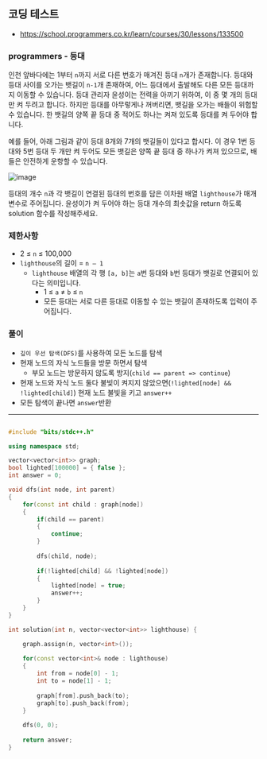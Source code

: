 ## 코딩 테스트
- https://school.programmers.co.kr/learn/courses/30/lessons/133500

### programmers - 등대

인천 앞바다에는 1부터 `n`까지 서로 다른 번호가 매겨진 등대 `n`개가 존재합니다. 등대와 등대 사이를 오가는 뱃길이 `n-1`개 존재하여, 어느 등대에서 출발해도 다른 모든 등대까지 이동할 수 있습니다. 등대 관리자 윤성이는 전력을 아끼기 위하여, 이 중 몇 개의 등대만 켜 두려고 합니다. 하지만 등대를 아무렇게나 꺼버리면, 뱃길을 오가는 배들이 위험할 수 있습니다. 한 뱃길의 양쪽 끝 등대 중 적어도 하나는 켜져 있도록 등대를 켜 두어야 합니다.

예를 들어, 아래 그림과 같이 등대 8개와 7개의 뱃길들이 있다고 합시다. 이 경우 1번 등대와 5번 등대 두 개만 켜 두어도 모든 뱃길은 양쪽 끝 등대 중 하나가 켜져 있으므로, 배들은 안전하게 운항할 수 있습니다.

![image](https://github.com/user-attachments/assets/90229fab-1c73-4b35-b75e-9f0c19a10382)

등대의 개수 `n`과 각 뱃길이 연결된 등대의 번호를 담은 이차원 배열 `lighthouse`가 매개변수로 주어집니다. 윤성이가 켜 두어야 하는 등대 개수의 최솟값을 return 하도록 solution 함수를 작성해주세요.


### 제한사항
- 2 ≤ `n` ≤ 100,000
- `lighthouse`의 길이 = `n – 1`
  - `lighthouse` 배열의 각 행 `[a, b]`는 `a`번 등대와 `b`번 등대가 뱃길로 연결되어 있다는 의미입니다.
    - 1 ≤ `a` ≠ `b` ≤ `n`
    - 모든 등대는 서로 다른 등대로 이동할 수 있는 뱃길이 존재하도록 입력이 주어집니다.

### 풀이
- `깊이 우선 탐색(DFS)`를 사용하여 모든 노드를 탐색
- 현재 노드의 자식 노드들을 방문 하면서 탐색
  - 부모 노드는 방문하지 않도록 방지(`child == parent => continue`)
- 현재 노드와 자식 노드 둘다 불빛이 켜지지 않았으면(`!lighted[node] && !lighted[child]`) 현재 노드 불빛을 키고 `answer++`
- 모든 탐색이 끝나면 `answer`반환

---

```c++

#include "bits/stdc++.h"

using namespace std;

vector<vector<int>> graph;
bool lighted[100000] = { false };
int answer = 0;

void dfs(int node, int parent)
{
    for(const int child : graph[node])
    {
        if(child == parent)
        {
            continue;
        }
        
        dfs(child, node);
        
        if(!lighted[child] && !lighted[node])
        {
            lighted[node] = true;
            answer++;
        }
    }
}

int solution(int n, vector<vector<int>> lighthouse) {

    graph.assign(n, vector<int>());
    
    for(const vector<int>& node : lighthouse)
    {
        int from = node[0] - 1;
        int to = node[1] - 1;
        
        graph[from].push_back(to);
        graph[to].push_back(from);
    }
    
    dfs(0, 0);
    
    return answer;
}

```
